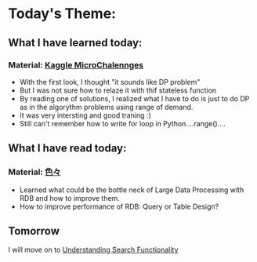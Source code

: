 # Today's Theme: 

## What I have learned today:

### Material: [Kaggle MicroChalennges](https://www.kaggle.com/general/62469)
- With the first look, I thought "it sounds like DP problem"
- But I was not sure how to relaze it with thif stateless function
- By reading one of solutions, I realized what I have to do is just to do DP as in the algorythm problems using range of demand.
- It was very intersting and good traning :)
- Still can't remember how to write for loop in Python....range()....
    
## What I have read today:
### Material: [色々]()
- Learned what could be the bottle neck of Large Data Processing with RDB and how to improve them.
- How to improve performance of RDB: Query or Table Design?

## Tomorrow
I will move on to [Understanding Search Functionality](https://mode.com/sql-tutorial/understanding-search-functionality)
